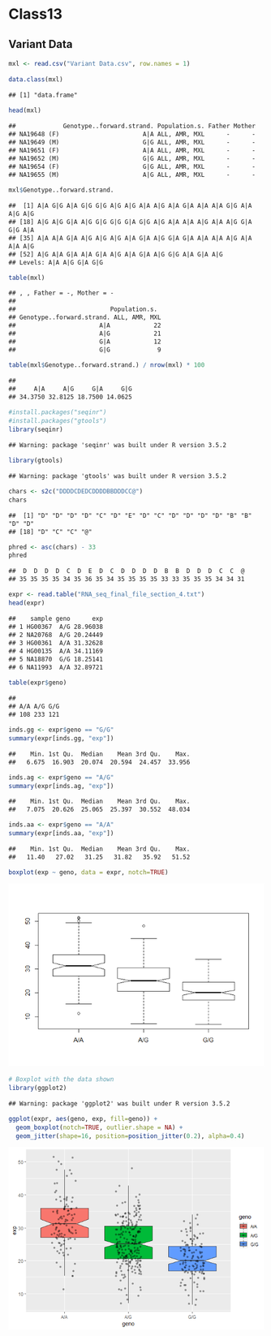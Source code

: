 Class13
================

Variant Data
------------

``` r
mxl <- read.csv("Variant Data.csv", row.names = 1)
```

``` r
data.class(mxl)
```

    ## [1] "data.frame"

``` r
head(mxl)
```

    ##             Genotype..forward.strand. Population.s. Father Mother
    ## NA19648 (F)                       A|A ALL, AMR, MXL      -      -
    ## NA19649 (M)                       G|G ALL, AMR, MXL      -      -
    ## NA19651 (F)                       A|A ALL, AMR, MXL      -      -
    ## NA19652 (M)                       G|G ALL, AMR, MXL      -      -
    ## NA19654 (F)                       G|G ALL, AMR, MXL      -      -
    ## NA19655 (M)                       A|G ALL, AMR, MXL      -      -

``` r
mxl$Genotype..forward.strand.
```

    ##  [1] A|A G|G A|A G|G G|G A|G A|G A|A A|G A|A G|A A|A A|A G|G A|A A|G A|G
    ## [18] A|G A|G G|A A|G G|G G|G G|A G|G A|G A|A A|A A|G A|A A|G G|A G|G A|A
    ## [35] A|A A|A G|A A|G A|G A|G A|A G|A A|G G|A G|A A|A A|A A|G A|A A|A A|G
    ## [52] A|G A|A G|A A|A G|A A|G A|A G|A A|G G|G A|A G|A A|G
    ## Levels: A|A A|G G|A G|G

``` r
table(mxl)
```

    ## , , Father = -, Mother = -
    ## 
    ##                          Population.s.
    ## Genotype..forward.strand. ALL, AMR, MXL
    ##                       A|A            22
    ##                       A|G            21
    ##                       G|A            12
    ##                       G|G             9

``` r
table(mxl$Genotype..forward.strand.) / nrow(mxl) * 100
```

    ## 
    ##     A|A     A|G     G|A     G|G 
    ## 34.3750 32.8125 18.7500 14.0625

``` r
#install.packages("seqinr")
#install.packages("gtools")
library(seqinr)
```

    ## Warning: package 'seqinr' was built under R version 3.5.2

``` r
library(gtools)
```

    ## Warning: package 'gtools' was built under R version 3.5.2

``` r
chars <- s2c("DDDDCDEDCDDDDBBDDDCC@")
chars
```

    ##  [1] "D" "D" "D" "D" "C" "D" "E" "D" "C" "D" "D" "D" "D" "B" "B" "D" "D"
    ## [18] "D" "C" "C" "@"

``` r
phred <- asc(chars) - 33
phred
```

    ##  D  D  D  D  C  D  E  D  C  D  D  D  D  B  B  D  D  D  C  C  @ 
    ## 35 35 35 35 34 35 36 35 34 35 35 35 35 33 33 35 35 35 34 34 31

``` r
expr <- read.table("RNA_seq_final_file_section_4.txt")
head(expr)
```

    ##    sample geno      exp
    ## 1 HG00367  A/G 28.96038
    ## 2 NA20768  A/G 20.24449
    ## 3 HG00361  A/A 31.32628
    ## 4 HG00135  A/A 34.11169
    ## 5 NA18870  G/G 18.25141
    ## 6 NA11993  A/A 32.89721

``` r
table(expr$geno)
```

    ## 
    ## A/A A/G G/G 
    ## 108 233 121

``` r
inds.gg <- expr$geno == "G/G"
summary(expr[inds.gg, "exp"])
```

    ##    Min. 1st Qu.  Median    Mean 3rd Qu.    Max. 
    ##   6.675  16.903  20.074  20.594  24.457  33.956

``` r
inds.ag <- expr$geno == "A/G"
summary(expr[inds.ag, "exp"])
```

    ##    Min. 1st Qu.  Median    Mean 3rd Qu.    Max. 
    ##   7.075  20.626  25.065  25.397  30.552  48.034

``` r
inds.aa <- expr$geno == "A/A"
summary(expr[inds.aa, "exp"])
```

    ##    Min. 1st Qu.  Median    Mean 3rd Qu.    Max. 
    ##   11.40   27.02   31.25   31.82   35.92   51.52

``` r
boxplot(exp ~ geno, data = expr, notch=TRUE)
```

![](Class13_files/figure-markdown_github/unnamed-chunk-11-1.png)

``` r
# Boxplot with the data shown
library(ggplot2)
```

    ## Warning: package 'ggplot2' was built under R version 3.5.2

``` r
ggplot(expr, aes(geno, exp, fill=geno)) + 
  geom_boxplot(notch=TRUE, outlier.shape = NA) + 
  geom_jitter(shape=16, position=position_jitter(0.2), alpha=0.4)
```

![](Class13_files/figure-markdown_github/unnamed-chunk-12-1.png)
